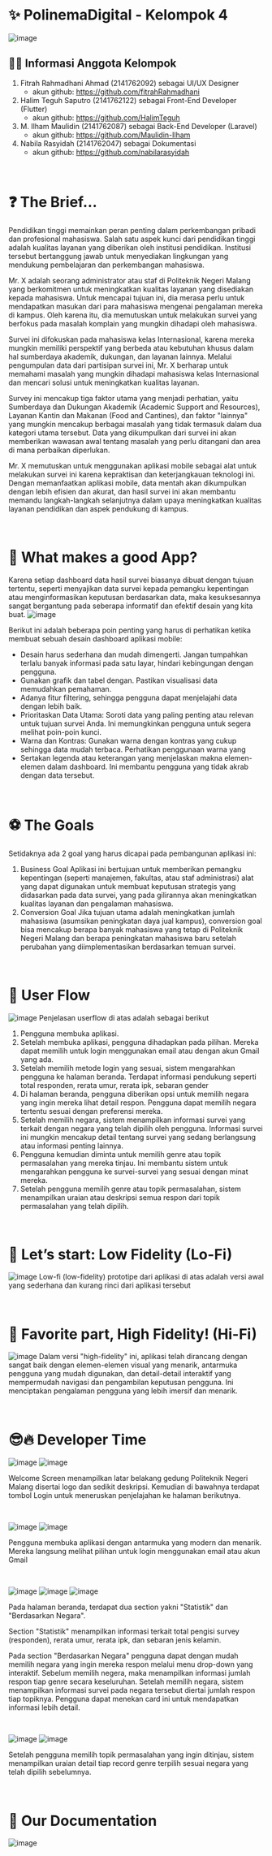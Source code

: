 #  ✨ PolinemaDigital - Kelompok 4
![image](./Images/Thumbnail.png)

##
## 🧑‍💻 Informasi Anggota Kelompok
1. Fitrah Rahmadhani Ahmad (2141762092) sebagai UI/UX Designer
   - akun github: https://github.com/fitrahRahmadhani
2. Halim Teguh Saputro (2141762122) sebagai Front-End Developer (Flutter) 
   - akun github: https://github.com/HalimTeguh
3. M. Ilham Maulidin (2141762087) sebagai Back-End Developer (Laravel)
   - akun github: https://github.com/Maulidin-Ilham
5. Nabila Rasyidah (2141762047) sebagai Dokumentasi
   - akun github: https://github.com/nabilarasyidah

&nbsp;

#
# ❓ The Brief…

Pendidikan tinggi memainkan peran penting dalam perkembangan pribadi dan profesional mahasiswa. Salah satu aspek kunci dari pendidikan tinggi adalah kualitas layanan yang diberikan oleh institusi pendidikan. Institusi tersebut bertanggung jawab untuk menyediakan lingkungan yang mendukung pembelajaran dan perkembangan mahasiswa.

Mr. X adalah seorang administrator atau staf di Politeknik Negeri Malang yang berkomitmen untuk meningkatkan kualitas layanan yang disediakan kepada mahasiswa. Untuk mencapai tujuan ini, dia merasa perlu untuk mendapatkan masukan dari para mahasiswa mengenai pengalaman mereka di kampus. Oleh karena itu, dia memutuskan untuk melakukan survei yang berfokus pada masalah komplain yang mungkin dihadapi oleh mahasiswa.

Survei ini difokuskan pada mahasiswa kelas Internasional, karena mereka mungkin memiliki perspektif yang berbeda atau kebutuhan khusus dalam hal sumberdaya akademik, dukungan, dan layanan lainnya. Melalui pengumpulan data dari partisipan survei ini, Mr. X berharap untuk memahami masalah yang mungkin dihadapi mahasiswa kelas Internasional dan mencari solusi untuk meningkatkan kualitas layanan.

Survey ini mencakup tiga faktor utama yang menjadi perhatian, yaitu Sumberdaya dan Dukungan Akademik (Academic Support and Resources), Layanan Kantin dan Makanan (Food and Cantines), dan faktor "lainnya" yang mungkin mencakup berbagai masalah yang tidak termasuk dalam dua kategori utama tersebut. Data yang dikumpulkan dari survei ini akan memberikan wawasan awal tentang masalah yang perlu ditangani dan area di mana perbaikan diperlukan.

Mr. X memutuskan untuk menggunakan aplikasi mobile sebagai alat untuk melakukan survei ini karena kepraktisan dan keterjangkauan teknologi ini. Dengan memanfaatkan aplikasi mobile, data mentah akan dikumpulkan dengan lebih efisien dan akurat, dan hasil survei ini akan membantu memandu langkah-langkah selanjutnya dalam upaya meningkatkan kualitas layanan pendidikan dan aspek pendukung di kampus.

&nbsp;

#
# 🤔 What makes a good App?
Karena setiap dashboard data hasil survei biasanya dibuat dengan tujuan tertentu, seperti menyajikan data survei kepada pemangku kepentingan atau menginformasikan keputusan berdasarkan data, maka kesuksesannya sangat bergantung pada seberapa informatif dan efektif desain yang kita buat.
![image](./Images/UserCenteredDesign.png)

Berikut ini adalah beberapa poin penting yang harus di perhatikan ketika membuat sebuah desain dashboard aplikasi mobile:
- Desain harus sederhana dan mudah dimengerti. Jangan tumpahkan terlalu banyak informasi pada satu layar, hindari kebingungan dengan pengguna.
- Gunakan grafik dan tabel dengan. Pastikan visualisasi data memudahkan pemahaman.
- Adanya fitur filtering, sehingga pengguna dapat menjelajahi data dengan lebih baik.
- Prioritaskan Data Utama: Soroti data yang paling penting atau relevan untuk tujuan survei Anda. Ini memungkinkan pengguna untuk segera melihat poin-poin kunci.
- Warna dan Kontras: Gunakan warna dengan kontras yang cukup sehingga data mudah terbaca. Perhatikan penggunaan warna yang
- Sertakan legenda atau keterangan yang menjelaskan makna elemen-elemen dalam dashboard. Ini membantu pengguna yang tidak akrab dengan data tersebut.

&nbsp;

#
# ⚽ The Goals
Setidaknya ada 2 goal yang harus dicapai pada pembangunan aplikasi ini:
1. Business Goal
Aplikasi ini bertujuan untuk memberikan pemangku kepentingan (seperti manajemen, fakultas, atau staf administrasi) alat yang dapat digunakan untuk membuat keputusan strategis yang didasarkan pada data survei, yang pada gilirannya akan meningkatkan kualitas layanan dan pengalaman mahasiswa.
2. Conversion Goal
Jika tujuan utama adalah meningkatkan jumlah mahasiswa (asumsikan peningkatan daya jual kampus), conversion goal bisa mencakup berapa banyak mahasiswa yang tetap di Politeknik Negeri Malang dan berapa peningkatan mahasiswa baru setelah perubahan yang diimplementasikan berdasarkan temuan survei.

&nbsp;

#
# 🧩 User Flow
![image](./Images/UserFlow.png)
Penjelasan userflow di atas adalah sebagai berikut
1. Pengguna membuka aplikasi.
2. Setelah membuka aplikasi, pengguna dihadapkan pada pilihan. Mereka dapat memilih untuk login menggunakan email atau dengan akun Gmail yang ada.
3. Setelah memilih metode login yang sesuai, sistem mengarahkan pengguna ke halaman beranda. Terdapat informasi pendukung seperti total responden, rerata umur, rerata ipk, sebaran gender
4. Di halaman beranda, pengguna diberikan opsi untuk memilih negara yang ingin mereka lihat detail respon. Pengguna dapat memilih negara tertentu sesuai dengan preferensi mereka.
5. Setelah memilih negara, sistem menampilkan informasi survei yang terkait dengan negara yang telah dipilih oleh pengguna. Informasi survei ini mungkin mencakup detail tentang survei yang sedang berlangsung atau informasi penting lainnya.
6. Pengguna kemudian diminta untuk memilih genre atau topik permasalahan yang mereka tinjau. Ini membantu sistem untuk mengarahkan pengguna ke survei-survei yang sesuai dengan minat mereka.
7. Setelah pengguna memilih genre atau topik permasalahan, sistem menampilkan uraian atau deskripsi semua respon dari topik permasalahan yang telah dipilih.

&nbsp;

#
# 🧪 Let’s start: Low Fidelity (Lo-Fi)
![image](./Images/LowFi.png)
Low-fi (low-fidelity) prototipe dari aplikasi di atas adalah versi awal yang sederhana dan kurang rinci dari aplikasi tersebut

&nbsp;

# 🎴 Favorite part, High Fidelity! (Hi-Fi)
![image](./Images/HiFi.png)
Dalam versi "high-fidelity" ini, aplikasi telah dirancang dengan sangat baik dengan elemen-elemen visual yang menarik, antarmuka pengguna yang mudah digunakan, dan detail-detail interaktif yang mempermudah navigasi dan pengambilan keputusan pengguna. Ini menciptakan pengalaman pengguna yang lebih imersif dan menarik.

&nbsp;

#
# 😎🔥 Developer Time
![image](./Images/Welcome.png)
![image](./Images/WelcomePage.png)

Welcome Screen menampilkan latar belakang gedung Politeknik Negeri Malang disertai logo dan sedikit deskripsi. Kemudian di bawahnya terdapat tombol Login untuk meneruskan penjelajahan ke halaman berikutnya.


&nbsp;

![image](./Images/Login.png)
![image](./Images/LoginPage.png)

Pengguna membuka aplikasi dengan antarmuka yang modern dan menarik. Mereka langsung melihat pilihan untuk login menggunakan email atau akun Gmail

&nbsp;

![image](./Images/Statistik.png)
![image](./Images/HomePage.png)
![image](./Images/HomePageFilter.png)

Pada halaman beranda, terdapat dua section yakni "Statistik" dan "Berdasarkan Negara".

Section "Statistik" menampilkan informasi terkait total pengisi survey (responden), rerata umur, rerata ipk, dan sebaran jenis kelamin.

Pada section "Berdasarkan Negara" pengguna dapat dengan mudah memilih negara yang ingin mereka respon melalui menu drop-down yang interaktif. Sebelum memilih negera, maka menampilkan informasi jumlah respon tiap genre secara keseluruhan.
Setelah memilih negara, sistem menampilkan informasi survei pada negara tersebut diertai jumlah respon tiap topiknya. Pengguna dapat menekan card ini untuk mendapatkan informasi lebih detail.


&nbsp;

![image](./Images/DetailStatistik.png)
![image](./Images/DetailPage.png)

Setelah pengguna memilih topik permasalahan yang ingin ditinjau, sistem menampilkan uraian detail tiap record genre terpilih sesuai negara yang telah dipilih sebelumnya.

&nbsp;

#
# 📸 Our Documentation
![image](./Images/Documentation.png)

